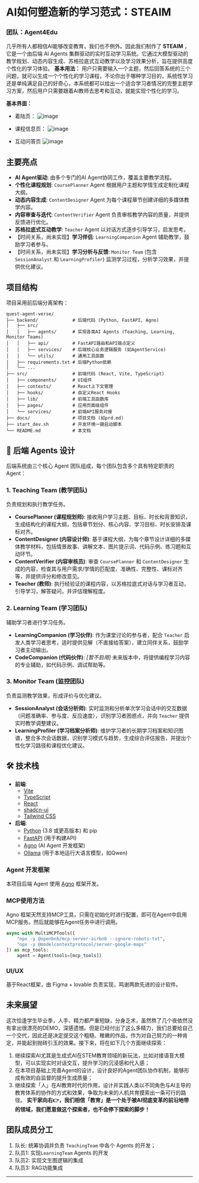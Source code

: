 # AI如何塑造新的学习范式：STEAIM

### 团队：Agent4Edu 

几乎所有人都相信AI能够改变教育，我们也不例外。因此我们制作了 **STEAIM** ，它是一个由后端 AI Agents 集群驱动的实时互动学习系统。它通过大模型驱动的教学规划、动态内容生成、苏格拉底式互动教学以及学习效果分析，旨在提供高度个性化的学习体验。
**基本用法：** 用户只需要输入一个主题，然后回答系统的三个问题，就可以生成一个个性化的学习课程，不论你出于哪种学习目的，系统性学习还是单纯满足自己的好奇心，本系统都可以给出一个适合学习者情况的完整主题学习方案，然后用户只需要跟着AI教师去思考和互动，就能实现个性化的学习。

**基本界面：** 
- 着陆页：
![image](https://github.com/user-attachments/assets/125e5e0c-2e9f-4323-ab50-9fef78d42d3d)

- 课程信息页：
![image](https://github.com/user-attachments/assets/62ad564a-e9a7-4b0e-98e6-3ab2853ea3b8)

- 互动问答页
![image](https://github.com/user-attachments/assets/707ea590-f0bb-49b7-a104-a3bed42214d1)


## 主要亮点

-   **AI Agent驱动**: 由多个专门的AI Agent协同工作，覆盖主要教学流程。
-   **个性化课程规划**: `CoursePlanner` Agent 根据用户主题和学情生成定制化课程大纲。
-   **动态内容生成**: `ContentDesigner` Agent 为每个课程章节创建详细的多媒体教学内容。
-   **内容审查与迭代**: `ContentVerifier` Agent 负责审核教学内容的质量，并提供反馈进行优化。
-   **苏格拉底式互动教学**: `Teacher` Agent 以对话方式逐步引导学习，启发思考。
-   【时间关系，尚未实现】**学习伴侣**: `LearningCompanion` Agent 辅助教学，鼓励学习者参与。
-   【时间关系，尚未实现】**学习分析与反馈**: `Monitor Team` (包含 `SessionAnalyst` 和 `LearningProfiler`) 监测学习过程，分析学习效果，并提供优化建议。

## 项目结构

项目采用前后端分离架构：

```
quest-agent-verse/
├── backend/             # 后端代码 (Python, FastAPI, Agno)
│   ├── src/
│   │   ├── agents/      # 实现各类AI Agents (Teaching, Learning, Monitor Teams)
│   │   ├── api/         # FastAPI路由和API端点定义
│   │   ├── services/    # 后端核心业务逻辑服务 (如AgentService)
│   │   └── utils/       # 通用工具函数
│   ├── requirements.txt # 后端Python依赖
│   └── ...
├── src/                 # 前端代码 (React, Vite, TypeScript)
│   ├── components/      # UI组件
│   ├── contexts/        # React上下文管理
│   ├── hooks/           # 自定义React Hooks
│   ├── lib/             # 前端工具函数库
│   ├── pages/           # 应用页面级组件
│   └── services/        # 前端API服务对接
├── docs/                # 项目文档 (如prd.md)
├── start_dev.sh         # 开发环境一键启动脚本
└── README.md            # 本文档
```

## 🤖 后端 Agents 设计

后端系统由三个核心 Agent 团队组成，每个团队包含多个具有特定职责的 Agent：

### 1. Teaching Team (教学团队)
负责规划和执行教学任务。

-   **CoursePlanner (课程规划师)**: 接收用户学习主题、目标、时长和背景知识，生成结构化的课程大纲，包括章节划分、核心内容、学习目标、时长安排及课标对齐。
-   **ContentDesigner (内容设计师)**: 基于课程大纲，为每个章节设计详细的多媒体教学材料，包括情景故事、讲解文本、图片提示词、代码示例、练习题和互动环节。
-   **ContentVerifier (内容审核员)**: 审查 `CoursePlanner` 和 `ContentDesigner` 生成的内容，检查其与用户需求/学情的匹配度、准确性、完整性、课标对齐等，并提供评分和修改意见。
-   **Teacher (教师)**: 执行经验证的课程内容，以苏格拉底式对话与学习者互动，引导学习，解答疑问，并评估理解程度。

### 2. Learning Team (学习团队)
辅助学习者进行学习任务。

-   **LearningCompanion (学习伙伴)**: 作为课堂讨论的参与者，配合 `Teacher` 启发人类学习者思考，适时提供见解（不直接给答案），建立同伴关系，鼓励学习者主动输出。
-   **CodeCompanion (代码伙伴)**: *[暂不启用]* 未来版本中，将提供编程学习内容的专业辅助，如代码示例、调试帮助等。

### 3. Monitor Team (监控团队)
负责监测教学效果，形成评价与优化建议。

-   **SessionAnalyst (会话分析师)**: 实时监测和分析单次学习会话中的交互数据（问题准确率、参与度、反应速度），识别学习者困惑点，并向 `Teacher` 提供实时教学调整建议。
-   **LearningProfiler (学习档案分析师)**: 维护学习者的长期学习档案和知识图谱，整合多次会话数据，识别学习模式与趋势，生成综合评估报告，并提出个性化学习路径和课程优化建议。

## 🛠️ 技术栈

-   **前端**:
    -   [Vite](https://vitejs.dev/)
    -   [TypeScript](https://www.typescriptlang.org/)
    -   [React](https://reactjs.org/)
    -   [shadcn-ui](https://ui.shadcn.com/)
    -   [Tailwind CSS](https://tailwindcss.com/)
-   **后端**:
    -   [Python](https://www.python.org/downloads/) (3.8 或更高版本) 和 pip
    -   [FastAPI](https://fastapi.tiangolo.com/) (用于构建API)
    -   [Agno](https://deepwiki.com/agno-agi/agno) (AI Agent 开发框架)
    -   [Ollama](https://ollama.ai/) (用于本地运行大语言模型，如Qwen)


### Agent 开发框架
本项目后端 Agent 使用 [Agno](https://deepwiki.com/agno-agi/agno) 框架开发。

### MCP使用方法
Agno 框架天然支持MCP工具，只需在初始化时进行配置，即可在Agent中启用MCP服务。然后就能够在Agent任务中进行调用。

```python
async with MultiMCPTools([  
    "npx -y @openbnb/mcp-server-airbnb --ignore-robots-txt",  
    "npx -y @modelcontextprotocol/server-google-maps"  
]) as mcp_tools:  
    agent = Agent(tools=[mcp_tools])
```
### UI/UX
基于React框架，由 Figma + lovable 负责实现，鸣谢两款先进的设计软件。

## 未来展望
这次恰逢学生毕业季，人手、精力都严重短缺，分身乏术，虽然熬了几个夜依然没有拿出很漂亮的DEMO，深感遗憾。但是已经付出了这么多精力，我们总要给自己一个交代，因此还是决定提交这个粗糙、稚嫩的作品，作为对自己努力的一种肯定，并能起到抛砖引玉的效果。接下来，将在如下几个方面继续探索：
1. 继续探索AI尤其是生成式AI在STEM教育领域的新玩法，比如对接语音大模型，可以实现实时对话交互，提升学习的沉浸感和代入感；
2. 在本项目基础上完善Agent的设计，设计良好的Agent团队协作机制，能够形成有效的自监督的提升生成质量；
3. 继续探索「人」在AI教育时代的作用，设计并实践人类以不同角色与AI主导的教育体系的协作的方式和效果，争取为未来的人机共育摸索出一条可行的路径。
**实干家向右👉，我们相信「教育」是一个处于被AI彻底变革的前沿地带的领域，我们愿意做这个探索者，也不会停下探索的脚步！**

## 团队成员分工
1. 队长: 统筹协调并负责 `TeachingTeam` 中各个 Agents 的开发；
2. 队员1: 实现`LearningTeam` Agents 的开发
3. 队员2: 实现文生图逻辑的集成
4. 队员3: RAG功能集成

---

